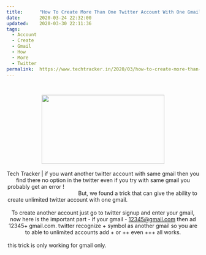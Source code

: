 ```yaml
---
title:		"How To Create More Than One Twitter Account With One Gmail - Easily ?"
date:		2020-03-24 22:32:00
updated:	2020-03-30 22:11:36
tags: 
  - Account
  - Create
  - Gmail
  - How
  - More
  - Twitter	
permalink:	https://www.techtracker.in/2020/03/how-to-create-more-than-one-twitter.html
---
```


<br><div class="separator" style="clear: both; text-align: center;"><a href="https://lh3.googleusercontent.com/-QYMqDindg64/XoId6f-DdwI/AAAAAAAABSc/d1o8xbgaAW8VImudR8M7xVMOiZZe-Xp7wCLcBGAsYHQ/s1600/IMG_20200111_105332_780-02-21.jpeg" imageanchor="1" style="margin-left: 1em; margin-right: 1em;"><img src="https://lh3.googleusercontent.com/-QYMqDindg64/XoId6f-DdwI/AAAAAAAABSc/d1o8xbgaAW8VImudR8M7xVMOiZZe-Xp7wCLcBGAsYHQ/s1600/IMG_20200111_105332_780-02-21.jpeg" border="0" data-original-width="1280" data-original-height="720" width="320" height="180"></a></div><div class="separator" style="clear: both; text-align: center;"><br></div><div class="separator" style="clear: both; text-align: center;">Tech Tracker | if you want another twitter account with same gmail then you find there no option in the twitter even if you try with same gmail you probably get an error !&nbsp; &nbsp; &nbsp; &nbsp; &nbsp; &nbsp; &nbsp; &nbsp; &nbsp; &nbsp; &nbsp; &nbsp; &nbsp; &nbsp; &nbsp; &nbsp; &nbsp; &nbsp; &nbsp; &nbsp; &nbsp; &nbsp; &nbsp; &nbsp; &nbsp; &nbsp; &nbsp; &nbsp; &nbsp; &nbsp; &nbsp; &nbsp; &nbsp; &nbsp; &nbsp; &nbsp; &nbsp; &nbsp; &nbsp; &nbsp; &nbsp; &nbsp; &nbsp; &nbsp; &nbsp; &nbsp; &nbsp; &nbsp; &nbsp; &nbsp; &nbsp; &nbsp; &nbsp; &nbsp; &nbsp; &nbsp; &nbsp; &nbsp; &nbsp; &nbsp; &nbsp; &nbsp; &nbsp; &nbsp; &nbsp; &nbsp; &nbsp; &nbsp; But, we found a trick that can give the ability to create unlimited twitter account with one gmail.&nbsp; &nbsp; &nbsp; &nbsp; &nbsp; &nbsp; &nbsp; &nbsp; &nbsp; &nbsp; &nbsp; &nbsp; &nbsp; &nbsp; &nbsp; &nbsp; &nbsp; &nbsp; &nbsp; &nbsp; &nbsp; &nbsp; &nbsp; &nbsp; &nbsp; &nbsp; &nbsp; &nbsp; &nbsp; &nbsp; &nbsp; &nbsp; &nbsp; &nbsp; &nbsp; &nbsp; &nbsp; &nbsp; &nbsp; &nbsp; &nbsp; &nbsp; &nbsp;&nbsp;</div><div class="separator" style="clear: both; text-align: center;">To create another account just go to twitter signup and enter your gmail, now here is the important part - if your gmail - 12345@gmail.com then ad 12345+ gmail.com. twitter recognize + symbol as another gmail so you are to able to unlimited accounts add + or ++ even +++ all works.</div><div class="separator" style="clear: both; text-align: center;"><br></div><div class="separator" style="clear: both; text-align: center;">this trick is only working for gmail only.&nbsp; &nbsp; &nbsp; &nbsp; &nbsp; &nbsp; &nbsp; &nbsp; &nbsp; &nbsp; &nbsp; &nbsp; &nbsp; &nbsp; &nbsp; &nbsp; &nbsp; &nbsp; &nbsp; &nbsp; &nbsp; &nbsp; &nbsp; &nbsp; &nbsp; &nbsp; &nbsp; &nbsp; &nbsp; &nbsp; &nbsp; &nbsp; &nbsp; &nbsp; &nbsp; &nbsp; &nbsp; &nbsp; &nbsp; &nbsp; &nbsp; &nbsp; &nbsp; &nbsp; &nbsp; &nbsp; &nbsp; &nbsp; &nbsp; &nbsp; &nbsp; &nbsp; &nbsp;&nbsp;</div>
<!-- no comments on this post -->